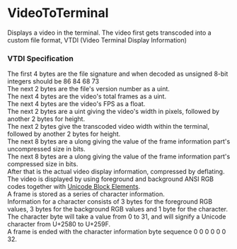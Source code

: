 # VideoToTerminal
Displays a video in the terminal.
The video first gets transcoded into a custom file format, VTDI (Video Terminal Display Information)
### VTDI Specification
The first 4 bytes are the file signature and when decoded as unsigned 8-bit integers should be 86 84 68 73\
The next 2 bytes are the file's version number as a uint.\
The next 4 bytes are the video's total frames as a uint.\
The next 4 bytes are the video's FPS as a float.\
The next 2 bytes are a uint giving the video's width in pixels, followed by another 2 bytes for height.\
The next 2 bytes give the transcoded video width within the terminal, followed by another 2 bytes for height.\
The next 8 bytes are a ulong giving the value of the frame information part's uncompressed size in bits.\
The next 8 bytes are a ulong giving the value of the frame information part's compressed size in bits.\
After that is the actual video display information, compressed by deflating.\
The video is displayed by using foreground and background ANSI RGB codes together with [Unicode Block Elements](https://en.wikipedia.org/wiki/Block_Elements).\
A frame is stored as a series of character information.\
Information for a character consists of 3 bytes for the foreground RGB values, 3 bytes for the background RGB values and 1 byte for the character.\
The character byte will take a value from 0 to 31, and will signify a Unicode character from U+2580 to U+259F.\
A frame is ended with the character information byte sequence 0 0 0 0 0 0 32.
